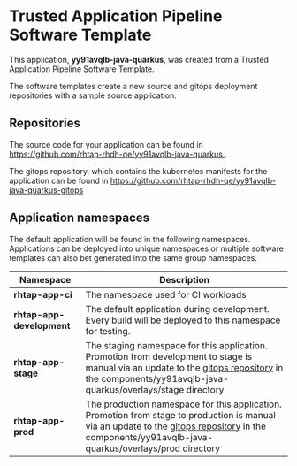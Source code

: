 # Trusted Application Pipeline Software Template

This application, **yy91avqlb-java-quarkus**, was created from a Trusted Application Pipeline Software Template.

The software templates create a new source and gitops deployment repositories with a sample source application. 

## Repositories

The source code for your application can be found in [https://github.com/rhtap-rhdh-qe/yy91avqlb-java-quarkus ](https://github.com/rhtap-rhdh-qe/yy91avqlb-java-quarkus ).
 
The gitops repository, which contains the kubernetes manifests for the application can be found in 
[https://github.com/rhtap-rhdh-qe/yy91avqlb-java-quarkus-gitops ](https://github.com/rhtap-rhdh-qe/yy91avqlb-java-quarkus-gitops ) 

## Application namespaces 

The default application will be found in the following namespaces. Applications can be deployed into unique namespaces or multiple software templates can also bet generated into the same group namespaces.  

|  Namespace   |  Description   |  
| -------- | -------- |
| **rhtap-app-ci** | The namespace used for CI workloads |
| **rhtap-app-development** | The default application during development. Every build will be deployed to this namespace for testing. |
| **rhtap-app-stage** | The staging namespace for this application. Promotion from development to stage is manual via an update to the [gitops repository](https://github.com/rhtap-rhdh-qe/yy91avqlb-java-quarkus-gitops ) in the components/yy91avqlb-java-quarkus/overlays/stage directory |
| **rhtap-app-prod** | The production namespace for this application. Promotion from stage to production is manual via an update to the [gitops repository](https://github.com/rhtap-rhdh-qe/yy91avqlb-java-quarkus-gitops ) in the components/yy91avqlb-java-quarkus/overlays/prod directory |